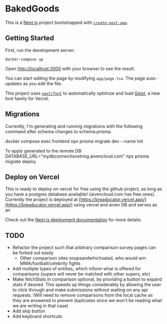 # BakedGoods

This is a [Next.js](https://nextjs.org) project bootstrapped with [`create-next-app`](https://nextjs.org/docs/app/api-reference/cli/create-next-app).

## Getting Started

First, run the development server:

`docker-compose up`

Open [http://localhost:3000](http://localhost:3000) with your browser to see the result.

You can start editing the page by modifying `app/page.tsx`. The page auto-updates as you edit the file.

This project uses [`next/font`](https://nextjs.org/docs/app/building-your-application/optimizing/fonts) to automatically optimize and load [Geist](https://vercel.com/font), a new font family for Vercel.

## Migrations

Currently, I'm generating and running migrations with the following command after schema changes to schema.prisma.

docker compose exec frontend npx prisma migrate dev --name init

To apply generated  to the remote DB:
DATABASE_URL="mydbconnectionstring.aivencloud.com" npx prisma migrate deploy


## Deploy on Vercel

This is ready to deploy on vercel for free using the github project, as long as you have a postgres database available! (aivencloud.com has free ones). Currently the project is deployed at [https://breaducator.vercel.app/](https://breaducator.vercel.app/) using vercel and aiven DB and serves as an

Check out the [Next.js deployment documentation](https://nextjs.org/docs/app/building-your-application/deploying) for more details.


## TODO
* Refactor the project such that arbitrary comparison survey pages can be forked out easily
    * Other comparison sites soupsandwhichsalad, who would win MMA/football/celebrity fights
* Add multiple types of entities, which inform what is offered for comparisons (supers will never be matched with other supers, etc)
* Make fetchStats in comparison optional, by providing a button to expand stats if desired. This speeds up things considerably by allowing the user to click through and make submissions without waiting on any api requests. (Will need to remove comparisons from the local cache as they are answered to prevent duplicates since we won't be reading what we are writing in that case)
* Add skip button
* Add keyboard shortcuts